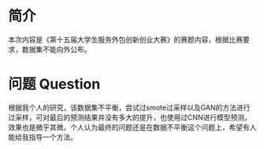 # 简介
本次内容是《第十五届大学生服务外包创新创业大赛》的赛题内容，根据比赛要求，数据集不能向外公布。
# 问题 Question 
根据我个人的研究，该数据集不平衡，尝试过smote过采样以及GAN的方法进行过采样，可对最后的预测结果并没有多大的提升，也使用过CNN进行模型预测，效果也是微乎其微。个人认为最终的问题还是在数据不平衡这个问题上，希望有人能给我指导一个方法。
